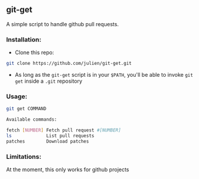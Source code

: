 git-get
---

A simple script to handle github pull requests.


### Installation:

- Clone this repo:

```sh
git clone https://github.com/julien/git-get.git
```

- As long as the `git-get` script is in your `$PATH`, you'll be able to
invoke `git get` inside a `.git` repository

### Usage:

```sh
git get COMMAND

Available commands:

fetch [NUMBER] Fetch pull request #[NUMBER]
ls             List pull requests
patches        Download patches
```

### Limitations:

At the moment, this only works for github projects


